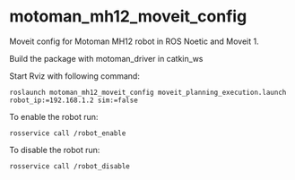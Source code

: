 # motoman_mh12_moveit_config
Moveit config for Motoman MH12 robot in ROS Noetic and Moveit 1.

Build the package with motoman_driver in catkin_ws

Start Rviz with following command:

`roslaunch motoman_mh12_moveit_config moveit_planning_execution.launch robot_ip:=192.168.1.2 sim:=false`

To enable the robot run:

`rosservice call /robot_enable`

To disable the robot run:

`rosservice call /robot_disable`
